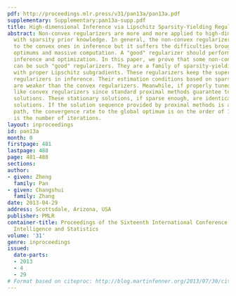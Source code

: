 ```yaml
---
pdf: http://proceedings.mlr.press/v31/pan13a/pan13a.pdf
supplementary: Supplementary:pan13a-supp.pdf
title: High-dimensional Inference via Lipschitz Sparsity-Yielding Regularizers
abstract: Non-convex regularizers are more and more applied to high-dimensional inference
  with sparsity prior knowledge. In general, the non-convex regularizer is superior
  to the convex ones in inference but it suffers the difficulties brought by local
  optimums and massive computation. A "good" regularizer should perform well in both
  inference and optimization. In this paper, we prove that some non-convex regularizers
  can be such "good" regularizers. They are a family of sparsity-yielding penalties
  with proper Lipschitz subgradients. These regularizers keep the superiority of non-convex
  regularizers in inference. Their estimation conditions based on sparse eigenvalues
  are weaker than the convex regularizers. Meanwhile, if properly tuned, they behave
  like convex regularizers since standard proximal methods guarantee to give stationary
  solutions. These stationary solutions, if sparse enough, are identical to the global
  solutions. If the solution sequence provided by proximal methods is along a sparse
  path, the convergence rate to the global optimum is on the order of 1/k where k
  is the number of iterations.
layout: inproceedings
id: pan13a
month: 0
firstpage: 481
lastpage: 488
page: 481-488
sections: 
author:
- given: Zheng
  family: Pan
- given: Changshui
  family: Zhang
date: 2013-04-29
address: Scottsdale, Arizona, USA
publisher: PMLR
container-title: Proceedings of the Sixteenth International Conference on Artificial
  Intelligence and Statistics
volume: '31'
genre: inproceedings
issued:
  date-parts:
  - 2013
  - 4
  - 29
# Format based on citeproc: http://blog.martinfenner.org/2013/07/30/citeproc-yaml-for-bibliographies/
---
```

